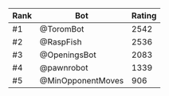 Rank|Bot|Rating
---|---|---
#1|@ToromBot|2542
#2|@RaspFish|2536
#3|@OpeningsBot|2083
#4|@pawnrobot|1339
#5|@MinOpponentMoves|906
